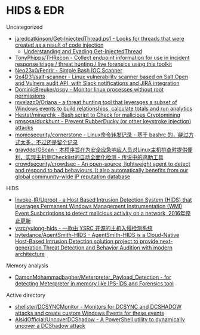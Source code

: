 # HIDS & EDR

Uncategorized

* [jaredcatkinson/Get-InjectedThread.ps1 - Looks for threads that were created as a result of code injection](https://gist.github.com/jaredcatkinson/23905d34537ce4b5b1818c3e6405c1d2)
  * [Understanding and Evading Get-InjectedThread](https://blog.xpnsec.com/undersanding-and-evading-get-injectedthread/)
* [TonyPhipps/THRecon - Collect endpoint information for use in incident response triage / threat hunting / live forensics using this toolkit](https://github.com/TonyPhipps/THRecon)
* [Neo23x0/Fenrir - Simple Bash IOC Scanner](https://github.com/Neo23x0/Fenrir)
* [0x4D31/salt-scanner - Linux vulnerability scanner based on Salt Open and Vulners audit API, with Slack notifications and JIRA integration](https://github.com/0x4D31/salt-scanner)
* [DominicBreuker/pspy - Monitor linux processes without root permissions](https://github.com/DominicBreuker/pspy)
* [mvelazc0/Oriana - a threat hunting tool that leverages a subset of Windows events to build relationships, calculate totals and run analytics](https://github.com/mvelazc0/Oriana/)
* [Hestat/minerchk - Bash script to Check for malicious Cryptomining](https://github.com/Hestat/minerchk)
* [pmsosa/duckhunt - Prevent RubberDucky (or other keystroke injection) attacks](https://github.com/pmsosa/duckhunt)
* [momosecurity/cornerstone - Linux命令转发记录 - 基于 bashrc 的，绕过方式太多，不过还是留个记录](https://github.com/momosecurity/cornerstone)
* [grayddq/GScan - 本程序旨在为安全应急响应人员对Linux主机排查时提供便利，实现主机侧Checklist的自动全面化检测 - 传说中的鸡肋工具](https://github.com/grayddq/GScan)
* [crowdsecurity/crowdsec - An open-source, lightweight agent to detect and respond to bad behaviours. It also automatically benefits from our global community-wide IP reputation database](https://github.com/crowdsecurity/crowdsec/)

HIDS

* [Invoke-IR/Uproot - a Host Based Intrusion Detection System (HIDS) that leverages Permanent Windows Management Instrumentation (WMI) Event Susbcriptions to detect malicious activity on a network, 2016年停止更新](https://github.com/Invoke-IR/Uproot)
* [ysrc/yulong-hids - 一款由 YSRC 开源的主机入侵检测系统](https://github.com/ysrc/yulong-hids)
* [bytedance/AgentSmith-HIDS - AgentSmith-HIDS is a Cloud-Native Host-Based Intrusion Detection solution project to provide next-generation Threat Detection and Behavior Audition with modern architecture](https://github.com/bytedance/AgentSmith-HIDS)

Memory analysis

* [DamonMohammadbagher/Meterpreter_Payload_Detection - for detecting Meterpreter in memory like IPS-IDS and Forensics tool](https://github.com/DamonMohammadbagher/Meterpreter_Payload_Detection)

Active directory

* [shellster/DCSYNCMonitor - Monitors for DCSYNC and DCSHADOW attacks and create custom Windows Events for these events](https://github.com/shellster/DCSYNCMonitor)
* [AlsidOfficial/UncoverDCShadow - A PowerShell utility to dynamically uncover a DCShadow attack](https://github.com/AlsidOfficial/UncoverDCShadow)

